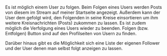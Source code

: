 Es ist möglich einem User zu folgen. Beim Folgen eines Users werden Posts von diesem im Stream auf meiner Startseite angezeigt.  Außerdem kann der User dem gefolgt wird, den Folgenden in seine Kreise einsortieren um ihm weitere Kreisnachrichten (Posts) zukommen zu lassen. Es ist zudem möglich die Verfolgung eines Users wieder zu beenden. Folgen (bzw. Entfolgen) Button sind auf den Profilseiten von Usern zu finden. 

Darüber hinaus gibt es die Möglichkeit sich eine Liste der eigenen Follower und der User denen man selbst folgt anzeigen zu lassen.